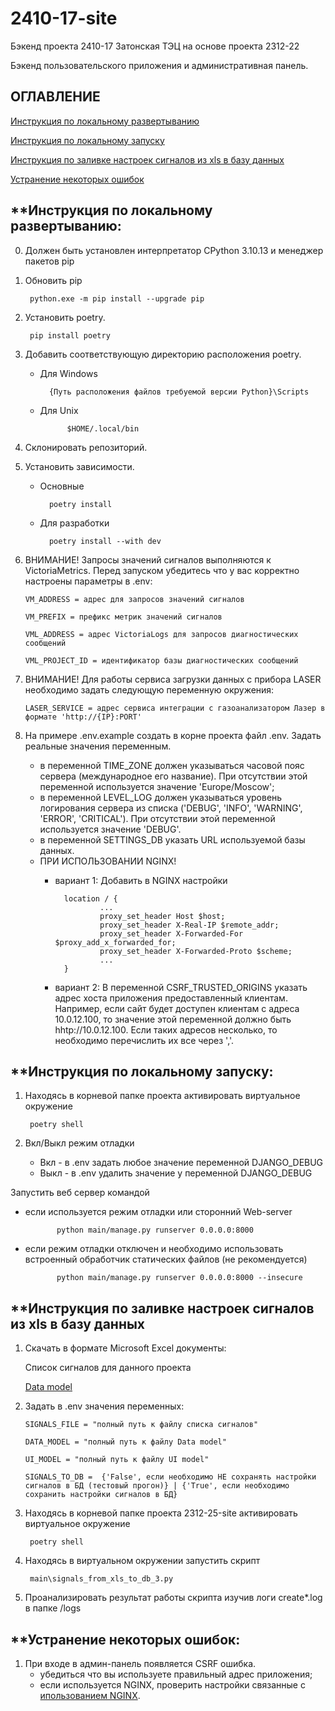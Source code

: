 # 2410-17-site
Бэкенд проекта 2410-17 Затонская ТЭЦ на основе проекта 2312-22

Бэкенд пользовательского приложения и административная панель.

## ОГЛАВЛЕНИЕ

[Инструкция по локальному развертыванию](#инструкция-по-локальному-развертыванию)

[Инструкция по локальному запуску](#инструкция-по-локальному-запуску)

[Инструкция по заливке настроек сигналов из xls в базу данных](#инструкция-по-заливке-настроек-сигналов-из-xls-в-базу-данных)

[Устранение некоторых ошибок](#устранение-некоторых-ошибок)


## **Инструкция по локальному развертыванию:

0. Должен быть установлен интерпретатор CPython 3.10.13 и менеджер пакетов pip
1. Обновить pip

        python.exe -m pip install --upgrade pip
2. Установить poetry.

        pip install poetry

3. Добавить соответствующую директорию расположения poetry.

    - Для Windows

            {Путь расположения файлов требуемой версии Python}\Scripts
    - Для Unix

                $HOME/.local/bin
4. Склонировать репозиторий.
5. Установить зависимости.

    - Основные

            poetry install
    
    - Для разработки

            poetry install --with dev
6. ВНИМАНИЕ! Запросы значений сигналов выполняются к VictoriaMetrics. Перед запуском убедитесь что у вас корректно настроены параметры в .env:

    `VM_ADDRESS = адрес для запросов значений сигналов`

    `VM_PREFIX = префикс метрик значений сигналов`

    `VML_ADDRESS = адрес VictoriaLogs для запросов диагностических сообщений`

    `VML_PROJECT_ID = идентификатор базы диагностических сообщений`

7. ВНИМАНИЕ! Для работы сервиса загрузки данных с прибора LASER необходимо задать следующую переменную окружения:

    `LASER_SERVICE = адрес сервиса интеграции с газоанализатором Лазер
    в формате 'http://{IP}:PORT'`

8. На примере .env.example создать в корне проекта файл .env. Задать реальные 
значения переменным.
    - в переменной TIME_ZONE должен указываться часовой пояс сервера
     (международное его название). При отсутствии этой переменной используется значение 'Europe/Moscow';
    - в переменной LEVEL_LOG должен указываться уровень логирования сервера из
     списка ('DEBUG', 'INFO', 'WARNING', 'ERROR', 'CRITICAL'). При отсутствии этой переменной используется значение 'DEBUG'.
     - в переменной SETTINGS_DB указать URL используемой базы данных.
     - <a name="setting-var-csrf-trusted-origins"></a> ПРИ ИСПОЛЬЗОВАНИИ NGINX!
        - вариант 1: Добавить в NGINX настройки

                location / {
                        ...
                        proxy_set_header Host $host;
                        proxy_set_header X-Real-IP $remote_addr;
                        proxy_set_header X-Forwarded-For $proxy_add_x_forwarded_for;
                        proxy_set_header X-Forwarded-Proto $scheme;
                        ...
                }
        - вариант 2: В переменной CSRF_TRUSTED_ORIGINS указать адрес хоста приложения предоставленный клиентам. Например, если сайт будет доступен клиентам с адреса 10.0.12.100, то значение этой переменной должно быть hhtp://10.0.12.100. Если таких адресов несколько, то необходимо перечислить их все через ','.



## **Инструкция по локальному запуску:
1. Находясь в корневой папке проекта активировать виртуальное окружение

        poetry shell
2. Вкл/Выкл режим отладки
   
   - Вкл - в .env задать любое значение переменной DJANGO_DEBUG
   - Выкл - в .env удалить значение у переменной DJANGO_DEBUG

Запустить веб сервер командой

   - если используется режим отладки или сторонний Web-server

                python main/manage.py runserver 0.0.0.0:8000

   - если режим отладки отключен и необходимо использовать встроенный обработчик статических файлов (не рекомендуется)

                python main/manage.py runserver 0.0.0.0:8000 --insecure

## **Инструкция по заливке настроек сигналов из xls в базу данных
1. Скачать в формате Microsoft Excel документы:

    Список сигналов для данного проекта

    [Data model](https://docs.google.com/spreadsheets/d/1oVM_dxFPFSuh0j8WJKKQRTLm9MALCT0l4U0nFldKeCw/edit#gid=237284184)
2. Задать в .env значения переменных:

    `SIGNALS_FILE = "полный путь к файлу списка сигналов"`
    
    `DATA_MODEL = "полный путь к файлу Data model"`
    
    `UI_MODEL = "полный путь к файлу UI model"`
    
    `SIGNALS_TO_DB = 
    {'False', если необходимо НЕ сохранять настройки сигналов в БД (тестовый прогон)} |
        {'True', если необходимо сохранить настройки сигналов в БД}`
3. Находясь в корневой папке проекта 2312-25-site активировать виртуальное окружение

        poetry shell
4. Находясь в виртуальном окружении запустить скрипт

        main\signals_from_xls_to_db_3.py
5. Проанализировать результат работы скрипта изучив логи create*.log в папке /logs

## **Устранение некоторых ошибок:
1. При входе в админ-панель появляется CSRF ошибка.
   - убедиться что вы используете правильный адрес приложения;
   - если используется NGINX, проверить настройки связанные с 
        [ипользованием NGINX](#setting-var-csrf-trusted-origins).
